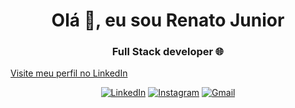 <h1 align="center">Olá 👋, eu sou Renato Junior</h1>
<h3 align="center">Full Stack developer 🌐</h3>
<!-- <p align="left"> <img src="https://komarev.com/ghpvc/?username=renatojunior94&label=Profile%20views&color=0e75b6&style=flat" alt="renatojunior94" /> </p> -->
<p>
  <a href="https://www.linkedin.com/in/seu-nome-de-usuario/" target="_blank" rel="noopener noreferrer">
    Visite meu perfil no LinkedIn
  </a>
</p>
<div align="center">
  
  [![LinkedIn](https://img.shields.io/badge/LinkedIn-0077B5?style=for-the-badge&logo=linkedin&logoColor=white)](https://www.linkedin.com/in/renato-junior-52b9b3267/)
  [![Instagram](https://img.shields.io/badge/-Instagram-%23E4405F?style=for-the-badge&logo=instagram&logoColor=white)](https://www.instagram.com/renato_juniorj/)
  [![Gmail](https://img.shields.io/badge/Gmail-333333?style=for-the-badge&logo=gmail&logoColor=red)](mailto:renatojuniorrsj@gmail.com)
    
</div>
<!-- <h4 align="center">- 🌱 Atualmente estou aprendendo...</h4> -->
<!--
**renatojuniorj94/renatojuniorj94** is a ✨ _special_ ✨ repository because its `README.md` (this file) appears on your GitHub profile.

Here are some ideas to get you started:

- 🔭 I’m currently working on ...
- 🌱 I’m currently learning ...
- 👯 I’m looking to collaborate on ...
- 🤔 I’m looking for help with ...
- 💬 Ask me about ...
- 📫 How to reach me: ...
- 😄 Pronouns: ...
- ⚡ Fun fact: ...
-->
